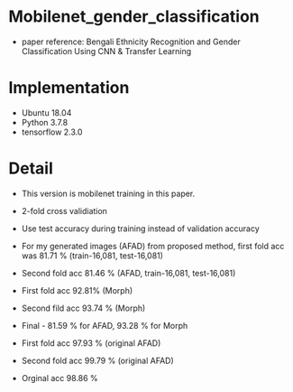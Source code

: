 # Mobilenet_gender_classification
* paper reference: Bengali Ethnicity Recognition and Gender Classification Using CNN & Transfer Learning

# Implementation
* Ubuntu 18.04
* Python 3.7.8
* tensorflow 2.3.0

# Detail
* This version is mobilenet training in this paper.
* 2-fold cross validiation
* Use test accuracy during training instead of validation accuracy
* For my generated images (AFAD) from proposed method, first fold acc was 81.71 % (train-16,081, test-16,081)
* Second fold acc 81.46 % (AFAD, train-16,081, test-16,081)
* First fold acc 92.81% (Morph)
* Second fild acc 93.74 % (Morph)
* Final - 81.59 % for AFAD, 93.28 % for Morph

* First fold acc 97.93 % (original AFAD)
* Second fold acc 99.79 % (original AFAD)
* Orginal acc 98.86 %


